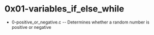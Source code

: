 # 0x01-variables_if_else_while
* 0-positive_or_negative.c -- Determines whether a random number is positive or negative
